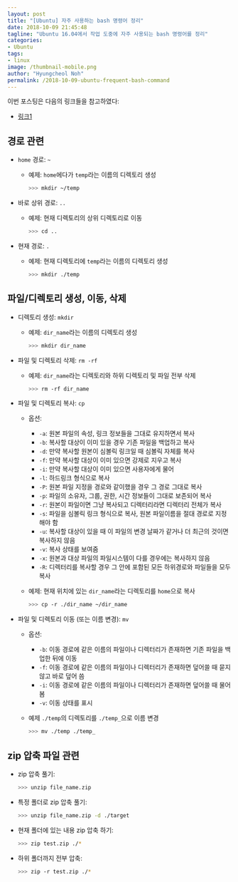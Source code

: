 ```yaml
---
layout: post
title: "[Ubuntu] 자주 사용하는 bash 명령어 정리"
date: 2018-10-09 21:45:48
tagline: "Ubuntu 16.04에서 작업 도중에 자주 사용되는 bash 명령어를 정리"
categories:
- Ubuntu
tags:
- linux
image: /thumbnail-mobile.png
author: "Hyungcheol Noh"
permalink: /2018-10-09-ubuntu-frequent-bash-command
---
```


이번 포스팅은 다음의 링크들을 참고하였다:
- [링크1](http://corej21.tistory.com/42)

## 경로 관련
- `home` 경로: `~`
  - 예제: `home`에다가 `temp`라는 이름의 디렉토리 생성

      ```bash
      >>> mkdir ~/temp
      ```

- 바로 상위 경로: `..`
  - 예제: 현재 디렉토리의 상위 디렉토리로 이동

      ```bash
      >>> cd ..
      ```

- 현재 경로: `.`
  - 예제: 현재 디렉토리에 `temp`라는 이름의 디렉토리 생성

      ```bash
      >>> mkdir ./temp
      ```

## 파일/디렉토리 생성, 이동, 삭제
- 디렉토리 생성: `mkdir`
  - 예제: `dir_name`라는 이름의 디렉토리 생성

      ```bash
      >>> mkdir dir_name
      ```

- 파일 및 디렉토리 삭제: `rm -rf`
  - 예제: `dir_name`라는 디렉토리와 하위 디렉토리 및 파일 전부 삭제

      ```bash
      >>> rm -rf dir_name
      ```

- 파일 및 디렉토리 복사: `cp`
  - 옵션:
    - `-a`: 원본 파일의 속성, 링크 정보들을 그대로 유지하면서 복사
    - `-b`: 복사할 대상이 이미 있을 경우 기존 파일을 백업하고 복사
    - `-d`: 만약 복사할 원본이 심볼릭 링크일 때 심볼릭 자체를 복사
    - `-f`: 만약 복사할 대상이 이미 있으면 강제로 지우고 복사
    - `-i`: 만약 복사할 대상이 이미 있으면 사용자에게 물어
    - `-l`: 하드링크 형식으로 복사
    - `-P`: 원본 파일 지정을 경로와 같이했을 경우 그 경로 그대로 복사
    - `-p`: 파일의 소유자, 그룹, 권한, 시간 정보들이 그대로 보존되어 복사
    - `-r`: 원본이 파일이면 그냥 복사되고 디렉터리라면 디렉터리 전체가 복사
    - `-s`: 파일을 심볼릭 링크 형식으로 복사, 원본 파일이름을 절대 경로로 지정해야 함
    - `-u`: 복사할 대상이 있을 때 이 파일의 변경 날짜가 같거나 더 최근의 것이면 복사하지 않음
    - `-v`: 복사 상태를 보여줌
    - `-x`: 원본과 대상 파일의 파일시스템이 다를 경우에는 복사하지 않음
    - `-R`: 디렉터리를 복사할 경우 그 안에 포함된 모든 하위경로와 파일들을 모두 복사
  - 예제: 현재 위치에 있는 `dir_name`라는 디렉토리를 `home`으로 복사

      ```bash
      >>> cp -r ./dir_name ~/dir_name
      ```

- 파일 및 디렉토리 이동 (또는 이름 변경): `mv`
  - 옵션:
    - `-b`: 이동 경로에 같은 이름의 파일이나 디렉터리가 존재하면 기존 파일을 백업한 뒤에 이동
    - `-f`: 이동 경로에 같은 이름의 파일이나 디렉터리가 존재하면 덮어쓸 때 묻지 않고 바로 덮어 씀
    - `-i`: 이동 경로에 같은 이름의 파일이나 디렉터리가 존재하면 덮어쓸 때 물어봄
    - `-v`: 이동 상태를 표시
  - 예제 `./temp`의 디렉토리를 `./temp_`으로 이름 변경

      ```bash
      >>> mv ./temp ./temp_
      ```

## zip 압축 파일 관련
- zip 압축 풀기:

   ```bash
   >>> unzip file_name.zip
   ```

- 특정 폴더로 zip 압축 풀기:

   ```bash
   >>> unzip file_name.zip -d ./target
   ```

- 현재 폴더에 있는 내용 zip 압축 하기:

   ```bash
   >>> zip test.zip ./*
   ```

- 하위 폴더까지 전부 압축:

   ```bash
   >>> zip -r test.zip ./*
   ```
